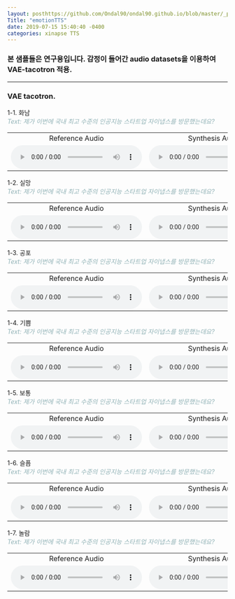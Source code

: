 ```yaml
---
layout: posthttps://github.com/Ondal90/ondal90.github.io/blob/master/_posts/emotionTTS.md
Title: "emotionTTS"
date: 2019-07-15 15:40:40 -0400
categories: xinapse TTS
---
```



<h3>본 샘플들은 연구용입니다. 감정이 들어간 audio datasets을 이용하여 VAE-tacotron 적용.</h3>
<hr>
<h3 align="left">VAE tacotron.</h3>
  1-1. 화남<br>
   <I><span style="color:#92B3B7">Text: 제가 이번에 국내 최고 수준의 인공지능 스타트업 자이냅스를 방문했는데요?</span></I>
<table>
  <tr>      
    <td align="center">Reference Audio </td>
    <td align="center">Synthesis Audio </td>
  </tr>
  <tr>
    <td align="center"><audio src="/audio_samples/reference_0.wav" controls=""></audio></td>
    <td align="center"><audio src="/audio_samples/synthesis_0.wav" controls=""></audio></td>
  </tr>
</table>
  1-2. 실망<br>
  <I><span style="color:#92B3B7">Text: 제가 이번에 국내 최고 수준의 인공지능 스타트업 자이냅스를 방문했는데요?</span></I>
<table>
  <tr>      
    <td align="center">Reference Audio </td>
    <td align="center">Synthesis Audio </td>
  </tr>
  <tr>
    <td align="center"><audio src="/audio_samples/reference-3000.wav" controls=""></audio></td>
    <td align="center"><audio src="/audio_samples/synthesis-3000.wav" controls=""></audio></td>
  </tr>
</table>
  1-3. 공포<br>
    <I><span style="color:#92B3B7">Text: 제가 이번에 국내 최고 수준의 인공지능 스타트업 자이냅스를 방문했는데요?</span></I>
<table>
  <tr>      
    <td align="center">Reference Audio </td>
    <td align="center">Synthesis Audio </td>
  </tr>
  <tr>
    <td align="center"><audio src="/audio_samples/reference-6000.wav" controls=""></audio></td>
    <td align="center"><audio src="/audio_samples/synthesis-6000.wav" controls=""></audio></td>
  </tr>
</table>
  1-4. 기쁨<br>
    <I><span style="color:#92B3B7">Text: 제가 이번에 국내 최고 수준의 인공지능 스타트업 자이냅스를 방문했는데요?</span></I>
<table>
  <tr>      
    <td align="center">Reference Audio </td>
    <td align="center">Synthesis Audio </td>
  </tr>
  <tr>
    <td align="center"><audio src="/audio_samples/reference-9000.wav" controls=""></audio></td>
    <td align="center"><audio src="/audio_samples/synthesis-9000.wav" controls=""></audio></td>
  </tr>
</table>
  1-5. 보통<br>
    <I><span style="color:#92B3B7">Text: 제가 이번에 국내 최고 수준의 인공지능 스타트업 자이냅스를 방문했는데요?</span></I>
<table>
  <tr>      
    <td align="center">Reference Audio </td>
    <td align="center">Synthesis Audio </td>
  </tr>
  <tr>
    <td align="center"><audio src="/audio_samples/reference-12000.wav" controls=""></audio></td>
    <td align="center"><audio src="/audio_samples/synthesis-12000.wav" controls=""></audio></td>
  </tr>
</table>
  1-6. 슬픔<br>
    <I><span style="color:#92B3B7">Text: 제가 이번에 국내 최고 수준의 인공지능 스타트업 자이냅스를 방문했는데요?</span></I>
<table>
  <tr>      
    <td align="center">Reference Audio </td>
    <td align="center">Synthesis Audio </td>
  </tr>
  <tr>
    <td align="center"><audio src="/audio_samples/reference-15000.wav" controls=""></audio></td>
    <td align="center"><audio src="/audio_samples/synthesis-15000.wav" controls=""></audio></td>
  </tr>
</table>
  1-7. 놀람<br>
    <I><span style="color:#92B3B7">Text: 제가 이번에 국내 최고 수준의 인공지능 스타트업 자이냅스를 방문했는데요?</span></I>
<table>
  <tr>      
    <td align="center">Reference Audio </td>
    <td align="center">Synthesis Audio </td>
  </tr>
  <tr>
    <td align="center"><audio src="/audio_samples/reference-18000.wav" controls=""></audio></td>
    <td align="center"><audio src="/audio_samples/synthesis-18000.wav" controls=""></audio></td>
  </tr>
</table>
